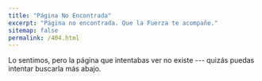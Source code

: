 ```yaml
---
title: "Página No Encontrada"
excerpt: "Página no encontrada. Que la Fuerza te acompañe."
sitemap: false
permalink: /404.html
---
```


Lo sentimos, pero la página que intentabas ver no existe --- quizás puedas intentar buscarla más abajo.

<script type="text/javascript">
  var GOOG_FIXURL_LANG = 'es';
  var GOOG_FIXURL_SITE = '{{ site.url }}'
</script>
<script type="text/javascript"
  src="//linkhelp.clients.google.com/tbproxy/lh/wm/fixurl.js">
</script>
